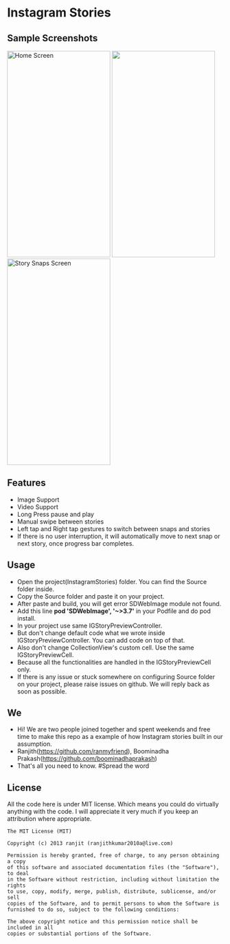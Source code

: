 Instagram Stories
=================

## Sample Screenshots
<a href="url"><img src="https://github.com/drawRect/Instagram_Stories/blob/Boomi/Optimisation/InstagramStories/Sample%20Screenshots/xrjpeg-1.jpg" width="240" height="480" title="Home Screen"></a> <a href="url"><img src="https://github.com/drawRect/Instagram_Stories/blob/Boomi/Optimisation/InstagramStories/Sample%20Screenshots/demo.gif" height="480" width="240"></a> <a href="url"><img src="https://github.com/drawRect/Instagram_Stories/blob/Boomi/Optimisation/InstagramStories/Sample%20Screenshots/xrjpeg-2.jpg" width="240" height="480" title="Story Snaps Screen"></a>

## Features
* Image Support
* Video Support
* Long Press pause and play
* Manual swipe between stories
* Left tap and Right tap gestures to switch between snaps and stories
* If there is no user interruption, it will automatically move to next snap or next story, once progress bar completes.

## Usage
* Open the project(InstagramStories) folder. You can find the Source folder inside.
* Copy the Source folder and paste it on your project.
* After paste and build, you will get error SDWebImage module not found.
* Add this line **pod 'SDWebImage', '~>3.7'** in your Podfile and do pod install.
* In your project use same IGStoryPreviewController.
* But don't change default code what we wrote inside IGStoryPreviewController. You can add code on top of that.
* Also don't change CollectionView's custom cell. Use the same IGStoryPreviewCell.
* Because all the functionalities are handled in the IGStoryPreviewCell only.
* If there is any issue or stuck somewhere on configuring Source folder on your project, please raise issues on github. We will reply back as soon as possible.

## We
* Hi! We are two people joined together and spent weekends and free time to make this repo as a example of how Instagram stories built in our assumption.
* Ranjith(https://github.com/ranmyfriend), Boominadha Prakash(https://github.com/boominadhaprakash)
* That's all you need to know.
#Spread the word

## License

All the code here is under MIT license. Which means you could do virtually anything with the code.
I will appreciate it very much if you keep an attribution where appropriate.

    The MIT License (MIT)
    
    Copyright (c) 2013 ranjit (ranjithkumar2010a@live.com)
    
    Permission is hereby granted, free of charge, to any person obtaining a copy
    of this software and associated documentation files (the "Software"), to deal
    in the Software without restriction, including without limitation the rights
    to use, copy, modify, merge, publish, distribute, sublicense, and/or sell
    copies of the Software, and to permit persons to whom the Software is
    furnished to do so, subject to the following conditions:
    
    The above copyright notice and this permission notice shall be included in all
    copies or substantial portions of the Software.